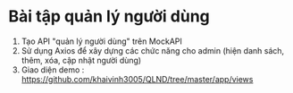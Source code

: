 # Bài tập quản lý người dùng
1. Tạo API "quản lý người dùng" trên MockAPI
2. Sử dụng Axios để xây dựng các chức năng cho admin (hiện danh sách, thêm, xóa, cập nhật
người dùng)
3. Giao diện demo : https://github.com/khaivinh3005/QLND/tree/master/app/views

